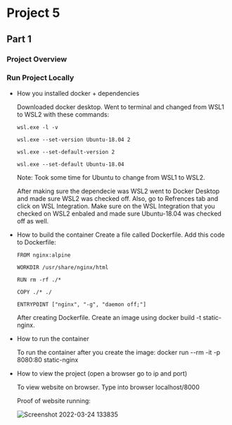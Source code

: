 # Project 5

## Part 1

### Project Overview 

### Run Project Locally

- How you installed docker + dependencies

  Downloaded docker desktop. Went to terminal and changed from WSL1 to WSL2 with these commands:
 
      wsl.exe -l -v
  
      wsl.exe --set-version Ubuntu-18.04 2
  
      wsl.exe --set-default-version 2
  
      wsl.exe --set-default Ubuntu-18.04
      
    Note: Took some time for Ubuntu to change from WSL1 to WSL2.
  
  After making sure the dependecie was WSL2 went to Docker Desktop and made sure WSL2 was checked off. Also, go to Refrences tab and click on WSL       Integration. Make sure on the WSL Integration that you checked on WSL2 enbaled and made sure Ubuntu-18.04 was checked off as well.
  
- How to build the container
  Create a file called Dockerfile. Add this code to Dockerfile:
   
      FROM nginx:alpine

      WORKDIR /usr/share/nginx/html

      RUN rm -rf ./*

      COPY ./* ./

      ENTRYPOINT ["nginx", "-g", "daemon off;"]
    
   After creating Dockerfile. Create an image using docker build -t static-nginx. 
  
- How to run the container

  To run the container after you create the image:
      docker run --rm -it -p 8080:80 static-nginx

- How to view the project (open a browser go to ip and port)

  To view website on browser. Type into browser localhost/8000
  
  Proof of website running: 
  
  ![Screenshot 2022-03-24 133835](https://user-images.githubusercontent.com/56359938/159977845-44c08ab0-191c-4627-8c27-f0d873cab4b9.png)

